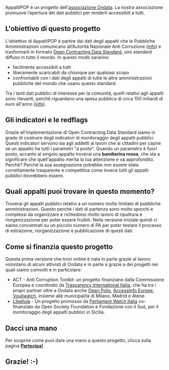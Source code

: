 AppaltiPOP è un progetto dell'[associazione Ondata](https://www.ondata.it). La nostra associazione promuove l’apertura dei dati pubblici per renderli accessibili a tutti.

## L'obiettivo di questo progetto

L'obiettivo di AppaltiPOP è partire dai dati degli appalti che le Pubbliche Amministrazioni comunicano all’Autorità Nazionale Anti Corruzione ([info](http://www.anticorruzione.it/portal/public/classic/Attivitadocumentazione/ContrattiPubblici/Normativa)) e trasformarli in formato [Open Contracting Data Standard](https://standard.open-contracting.org/latest/en/), uno standard diffuso in tutto il mondo. In questo modo saranno:

-   facilmente accessibili a tutti
-   liberamente scaricabili da chiunque per qualsiasi scopo
-   confrontabili con i dati degli appalti di tutte le altre amministrazioni pubbliche del mondo che usano questo standard.

Tra i tanti dati pubblici di interesse per la comunità, quelli relativi agli appalti sono rilevanti, perché riguardano una spesa pubblica di circa 150 miliardi di euro all'anno ([info](https://ec.europa.eu/internal_market/scoreboard/performance_by_member_state/index_en.htm)).

## Gli indicatori e le redflags

Grazie all'implementazione di Open Contracting Data Standard siamo in grado di costruire degli indicatori di monitoraggio degli appalti pubblici. Questi indicatori servono sia agli addetti ai lavori che ai cittadini per capire se un appalto ha tutti i parametri "a posto". Quando un parametro è fuori posto, accanto al singolo appalto troverai una **bandierina rossa**, che sta a significare che quell'appalto merita la tua attenzione e va approfondito. Perché? Perché la sua assegnazione potrebbe non essere stata correttamente trasparente e competitiva come invece tutti gli appalti pubblici dovrebbero essere.

## Quali appalti puoi trovare in questo momento?

Troverai gli appalti pubblici relativi a un numero molto limitato di pubbliche amministrazioni. Questo perché i dati di partenza sono molto sporchi e complessi da organizzare e richiedono molto lavoro di ripulitura e riorganizzazione per poter essere fruibili. Nella versione iniziale quindi ci siamo concentrati su un piccolo numero di PA per poter testare il processo di estrazione, riorganizzazione e pubblicazione di questi dati.

## Come si finanzia questo progetto

Questa prima versione che trovi online è nata in parte grazie al lavoro volontario di alcuni attivisti di Ondata e in parte a grazie a dei progetti nei quali siamo coinvolti e in particolare:

-   ACT - Anti Corruption Toolkit: un progetto finanziano dalla Commissione Europea e coordinato da [Trasparency International Italia](https://www.transparency.it/), che ha tra i propri partner oltre a Ondata anche [Open Polis](https://www.openpolis.it/), [AccessInfo Europe](https://www.access-info.org/), [Vouliwatch](https://vouliwatch.gr/), insieme alle municipalità di Milano, Madrid e Atene.
-   [Libellula](http://libellulalab.it/) - Un progetto promosso da [Parliament Watch Italia](http://parliamentwatch.it/) co-finanziato da Open Society Foundation e Fondazione con il Sud, per il monitoraggio degli appalti pubblici in Sicilia.

## Dacci una mano

Per scoprire come puoi dare una mano a questo progetto, clicca sulla pagina **[Partecipa!](./get-involved)**.

## Grazie! :-)
